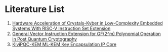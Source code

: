 # Literature List
1. [Hardware Acceleration of Crystals-Kyber in Low-Complexity Embedded Systems With RISC-V Instruction Set Extension](https://ieeexplore.ieee.org/document/10562296)
2. [General Vector Instruction Extension for GF(2^m) Polynomial Operation in Post Quantum Cryptography](https://ieeexplore.ieee.org/document/10396597)
3. [KiviPQC-KEM ML-KEM Key Encapsulation IP Core](https://www.cast-inc.com/security/encryption-primitives/kivipqc-kem)

